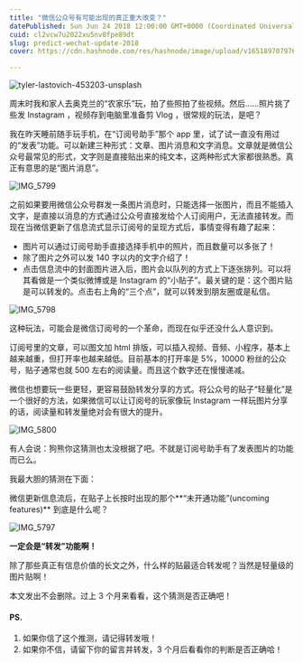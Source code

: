 ```yaml
---
title: "微信公众号有可能出现的真正重大改变？"
datePublished: Sun Jun 24 2018 12:00:00 GMT+0000 (Coordinated Universal Time)
cuid: cl2vcw7u2022xu5nv8fpe89dt
slug: predict-wechat-update-2018
cover: https://cdn.hashnode.com/res/hashnode/image/upload/v1651897079763/YDFaIxPvw.jpg

---
```


![tyler-lastovich-453203-unsplash](https://i.imgur.com/wo9fv74.jpg)

周末时我和家人去奥克兰的“农家乐”玩，拍了些照拍了些视频。然后……照片挑了些发 Instagram ，视频存到电脑里准备剪 Vlog ，很常规的玩法，是吧？



我在昨天睡前随手玩手机，在“订阅号助手”那个 app 里，试了试一直没有用过的“发表”功能。可以新建三种形式：文章、图片消息和文字消息。文章就是微信公众号最常见的形式，文字则是直接贴出来的纯文本，这两种形式大家都很熟悉。真正有意思的是“图片消息”。

![IMG_5799](https://i.imgur.com/c1vMdwF.jpg)

之前如果要用微信公众号群发一条图片消息时，只能选择一张图片，而且不能插入文字，是直接以消息的方式通过公众号直接发给个人订阅用户，无法直接转发。而现在当微信更新了信息流式显示订阅号的呈现方式后，事情变得有趣了起来：

* 图片可以通过订阅号助手直接选择手机中的照片，而且数量可以多张了！
* 除了图片之外可以发 140 字以内的文字介绍了！
* 点击信息流中的封面图片进入后，图片会以队列的方式上下逐张排列。可以将其看做是一个类似微博或是 Instagram 的“小贴子”。最关键的是：这个图片贴是可以转发的。点击右上角的“三个点”，就可以转发到朋友圈或是私信。

![IMG_5798](https://i.imgur.com/76T0wp1.jpg)

这种玩法，可能会是微信订阅号的一个革命，而现在似乎还没什么人意识到。

订阅号里的文章，可以图文加 html 排版，可以插入视频、音频、小程序，基本上越来越重，但打开率也越来越低。目前基本的打开率是 5%，10000 粉丝的公众号，贴子通常也就 500 左右的阅读量。而且这个数字还在慢慢递减。

微信也想要玩一些更轻，更容易鼓励转发分享的方式。将公众号的贴子“轻量化”是一个很好的方法，如果微信可以让订阅号的玩家像玩 Instagram 一样玩图片分享的话，阅读量和转发量绝对会有很大的提升。

![IMG_5800](https://i.imgur.com/DZU4PQi.jpg)

有人会说：狗熊你这猜测也太没根据了吧。不就是订阅号助手有了发表图片的功能而已么。

我最大胆的猜测在下面：

微信更新信息流后，在贴子上长按时出现的那个**“未开通功能”(uncoming features)** 到底是什么呢？

![IMG_5797](https://i.imgur.com/SqE5BUq.jpg)

**一定会是“转发”功能啊！**

除了那些真正有信息价值的长文之外，什么样的贴最适合转发呢？当然是轻量级的图片贴啊！

本文发出不会删除。过上 3 个月来看看，这个猜测是否正确吧！

#### PS. 
1. 如果你信了这个推测，请记得转发哦！
2. 如果你不信，请留下你的留言并转发，3 个月后看看你的判断是否正确哈！



